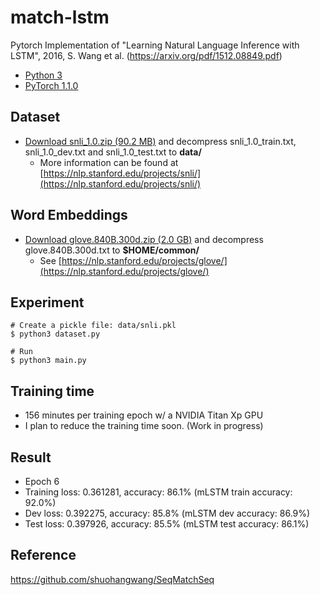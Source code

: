 # match-lstm
Pytorch Implementation of "Learning Natural Language Inference with LSTM", 2016, S. Wang et al. (https://arxiv.org/pdf/1512.08849.pdf)

* [Python 3](https://www.python.org/downloads/)
* [PyTorch 1.1.0](https://pytorch.org)

## Dataset
* [Download snli_1.0.zip (90.2 MB)](https://nlp.stanford.edu/projects/snli/snli_1.0.zip) and decompress snli_1.0_train.txt, snli_1.0_dev.txt and snli_1.0_test.txt to __data/__
    * More information can be found at [https://nlp.stanford.edu/projects/snli/](https://nlp.stanford.edu/projects/snli/)

## Word Embeddings
* [Download glove.840B.300d.zip (2.0 GB)](http://nlp.stanford.edu/data/glove.840B.300d.zip) and decompress glove.840B.300d.txt to __$HOME/common/__
    * See [https://nlp.stanford.edu/projects/glove/](https://nlp.stanford.edu/projects/glove/)

## Experiment
```
# Create a pickle file: data/snli.pkl
$ python3 dataset.py

# Run
$ python3 main.py
``` 

## Training time
* 156 minutes per training epoch w/ a NVIDIA Titan Xp GPU
* I plan to reduce the training time soon. (Work in progress)

## Result
* Epoch 6
* Training loss: 0.361281, accuracy: 86.1% (mLSTM train accuracy: 92.0%)
* Dev loss: 0.392275, accuracy: 85.8% (mLSTM dev accuracy: 86.9%)
* Test loss: 0.397926, accuracy: 85.5% (mLSTM test accuracy: 86.1%)

## Reference
https://github.com/shuohangwang/SeqMatchSeq
